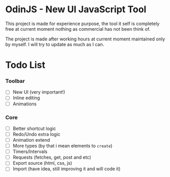 # OdinJS - New UI JavaScript Tool
This project is made for experience purpose, the tool it self is completely free at current moment nothing as commercial has not been think of.

The project is made after working hours at current moment maintained only by myself. I will try to update as much as I can.

# Todo List

### Toolbar

- [ ] New UI (very important!)
- [ ] Inline editing
- [ ] Animations

### Core

- [ ] Better shortcut logic
- [ ] Redo/Undo extra logic
- [ ] Animation extend
- [ ] More types (by that i mean elements to `create`)
- [ ] Timers/Intervals
- [ ] Requests (fetches, get, post and etc)
- [ ] Export source (html, css, js)
- [ ] Import (have idea, still improving it and will code it)
